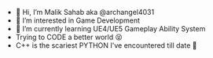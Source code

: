 - 👋 Hi, I’m Malik Sahab aka @archangel4031
- 👀 I’m interested in Game Development
- 🌱 I’m currently learning UE4/UE5 Gameplay Ability System
- Trying to CODE a better world 😝
- C++ is the scariest PYTHON I've encountered till date 🐍

<!---
archangel4031/archangel4031 is a ✨ special ✨ repository because its `README.md` (this file) appears on your GitHub profile.
You can click the Preview link to take a look at your changes.
--->

